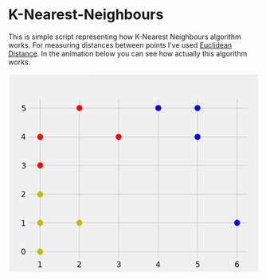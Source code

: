 # K-Nearest-Neighbours
This is simple script representing how K-Nearest Neighbours algorithm works.
For measuring distances between points I've used [Euclidean Distance](https://en.wikipedia.org/wiki/Euclidean_distance).
In the animation below you can see how actually this algorithm works.


<p align="center">
  <img src="https://github.com/asbird/K-Nearest-Neighbours/blob/master/KNN.gif" width="500" height="400">
</p>

